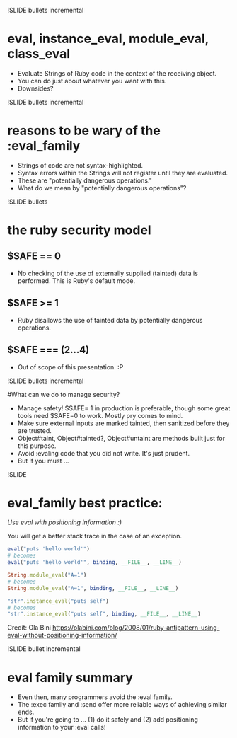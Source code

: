 !SLIDE bullets incremental

# eval, instance_eval, module_eval, class_eval

- Evaluate Strings of Ruby code in the context of the receiving object.
- You can do just about whatever you want with this.
- Downsides?

!SLIDE bullets incremental
# reasons to be wary of the :eval_family

- Strings of code are not syntax-highlighted.
- Syntax errors within the Strings will not register until they are evaluated.
- These are "potentially dangerous operations."
- What do we mean by "potentially dangerous operations"?

!SLIDE bullets

# the ruby security model

## $SAFE == 0
- No checking of the use of externally supplied (tainted) data is performed. This is Ruby's default mode.

## $SAFE >= 1
- Ruby disallows the use of tainted data by potentially dangerous operations.

## $SAFE === (2...4)

- Out of scope of this presentation.  :P

!SLIDE bullets incremental

#What can we do to manage security?

- Manage safety!  $SAFE= 1 in production is preferable, though some great tools need $SAFE=0 to work.  Mostly pry comes to mind.
- Make sure external inputs are marked tainted, then sanitized before they are trusted.
- Object#taint, Object#tainted?, Object#untaint are methods built just for this purpose.
- Avoid :evaling code that you did not write.  It's just prudent.
- But if you must ...

!SLIDE

# eval_family best practice:

*Use eval with positioning information :)*

You will get a better stack trace in the case of an exception.

```ruby
eval("puts 'hello world'")
# becomes
eval("puts 'hello world'", binding, __FILE__, __LINE__)

String.module_eval("A=1")
# becomes
String.module_eval("A=1", binding, __FILE__, __LINE__)

"str".instance_eval("puts self")
# becomes
"str".instance_eval("puts self", binding, __FILE__, __LINE__)
```

Credit: Ola Bini
https://olabini.com/blog/2008/01/ruby-antipattern-using-eval-without-positioning-information/

!SLIDE bullet incremental

# eval family summary

- Even then, many programmers avoid the :eval family.
- The :exec family and :send offer more reliable ways of achieving similar ends.
- But if you're going to ... (1) do it safely and (2) add positioning information to your :eval calls!
